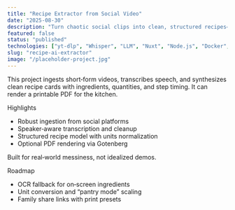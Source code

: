 ```yaml
---
title: "Recipe Extractor from Social Video"
date: "2025-08-30"
description: "Turn chaotic social clips into clean, structured recipes—ingredients, steps, timings, and a printable PDF."
featured: false
status: "published"
technologies: ["yt-dlp", "Whisper", "LLM", "Nuxt", "Node.js", "Docker", "Gotenberg"]
slug: "recipe-ai-extractor"
image: "/placeholder-project.jpg"
---
```


This project ingests short‑form videos, transcribes speech, and synthesizes clean recipe cards with ingredients, quantities, and step timing. It can render a printable PDF for the kitchen.

Highlights

- Robust ingestion from social platforms
- Speaker‑aware transcription and cleanup
- Structured recipe model with units normalization
- Optional PDF rendering via Gotenberg

Built for real‑world messiness, not idealized demos.

Roadmap

- OCR fallback for on‑screen ingredients
- Unit conversion and “pantry mode” scaling
- Family share links with print presets
